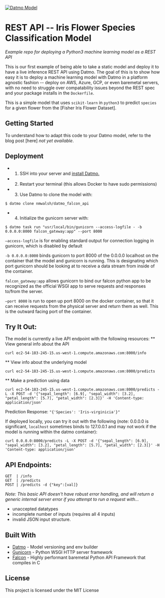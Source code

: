 [![Datmo Model](https://datmo.com/nmwalsh/datmo_falcon_api/badge.svg)](https://datmo.com/nmwalsh/datmo_falcon_api)


# REST API -- Iris Flower Species Classification Model
_Example repo for deploying a Python3 machine learning model as a REST API_

This is our first example of being able to take a static model and deploy it to have a live inference REST API using Datmo. 
The goal of this is to show how easy it is to deploy a machine learning model with Datmo in a platform agnostic fashion -- deploy on AWS, Azure, GCP, or even baremetal servers, with no need to struggle over compatability issues beyond the REST spec and your package installs in the `Dockerfile`.

This is a simple model that uses `scikit-learn` in `python3` to predict `species` for a given flower from the [Fisher Iris Flower Dataset].

## Getting Started

To understand how to adapt this code to your Datmo model, refer to the blog post [here] _not yet available_.

## Deployment

* 1. SSH into your server and [install Datmo.](https://datmo.com/get-started)
* 2. Restart your terminal (this allows Docker to have sudo permissions)
* 3.  Use Datmo to clone the model with:
```
$ datmo clone nmwalsh/datmo_falcon_api
```
* 4. Initialize the gunicorn server with:
```
$ datmo task run "usr/local/bin/gunicorn --access-logfile - -b 0.0.0.0:8000 falcon_gateway:app" --port 8000
```

`—access-logfile` is for enabling standard output for connection logging in gunicorn, which is disabled by default

`-b 0.0.0.0:8000` binds gunicorn to port 8000 of the 0.0.0.0 localhost on the container that the model and gunicorn is running. This is designating which port gunicorn should be looking at to receive a data stream from inside of the container.

`falcon_gateway:app` allows gunicorn to bind our falcon python app to be recognized as the official WSGI app to serve requests and responses to/from the server.

`—port 8000` is run to open up port 8000 on the docker container, so that it can receive requests from the physical server and return them as well. This is the outward facing port of the container.

## Try It Out:
The model is currently a live API endpoint with the following resources:
** View general info about the API
```
curl ec2-54-183-245-15.us-west-1.compute.amazonaws.com:8000/info
```
** View info about the underlying model
```
curl ec2-54-183-245-15.us-west-1.compute.amazonaws.com:8000/predicts
```
** Make a prediction using data
```
curl ec2-54-183-245-15.us-west-1.compute.amazonaws.com:8000/predicts -L -X POST -d '{"sepal_length": [6.9], "sepal_width": [3.2], "petal_length": [5.7], "petal_width": [2.3]}' -H 'Content-type: application/json'
```
Prediction Response: ```"{'Species': 'Iris-virginicia'}"```

If deployed locally, you can try it out with the following (note: 0.0.0.0 is significant, `localhost` sometimes binds to 127.0.0.1 and may not work if the model is running within the datmo container):
```
curl 0.0.0.0:8000/predicts -L -X POST -d '{"sepal_length": [6.9], "sepal_width": [3.2], "petal_length": [5.7], "petal_width": [2.3]}' -H 'Content-type: application/json' 
```

## API Endpoints:
```
GET  | /info
GET  | /predicts
POST | /predicts -d {"key":[val]}
```

_Note: This basic API doesn't have robust error handling, and will return a generic internal server error if you attempt to run a request with..._
* unaccepted datatypes
* incomplete number of inputs (requires all 4 inputs)
* invalid JSON input structure.

## Built With

* [Datmo](https://datmo.com) - Model versioning and env builder
* [Gunicorn](http://gunicorn.org/) - Python WSGI HTTP server framework
* [Falcon](http://falcon.readthedocs.io/en/stable/) - Highly performant baremetal Python API Framework that compiles in C


## License

This project is licensed under the MIT License